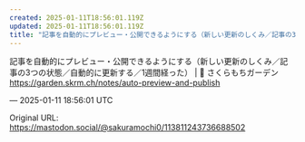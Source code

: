 ```yaml
---
created: 2025-01-11T18:56:01.119Z
updated: 2025-01-11T18:56:01.119Z
title: "記事を自動的にプレビュー・公開できるようにする（新しい更新のしくみ／記事の3つの[...]"
---
```


<p>記事を自動的にプレビュー・公開できるようにする（新しい更新のしくみ／記事の3つの状態／自動的に更新する／1週間経った） | 🌱 さくらもちガーデン<br /><a href="https://garden.skrm.ch/notes/auto-preview-and-publish" target="_blank" rel="nofollow noopener" translate="no"><span class="invisible">https://</span><span class="ellipsis">garden.skrm.ch/notes/auto-prev</span><span class="invisible">iew-and-publish</span></a></p>

&mdash; 2025-01-11 18:56:01 UTC

Original URL: https://mastodon.social/@sakuramochi0/113811243736688502

